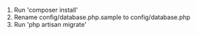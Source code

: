 1. Run 'composer install'
2. Rename config/database.php.sample to config/database.php
3. Run 'php artisan migrate'
